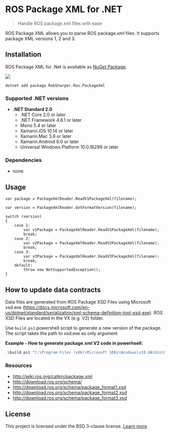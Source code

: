 # ROS Package XML for .NET
> Handle ROS package.xml files with ease

ROS Package XML allows you to parse ROS package.xml files.
It supports package XML versions 1, 2 and 3.

## Installation

ROS Package XML for .Net is available as [NuGet Package](https://www.nuget.org/packages/RobSharper.Ros.PackageXml/).

[![](https://img.shields.io/nuget/v/RobSharper.Ros.PackageXml.svg?logo=nuget)](https://www.nuget.org/packages/RobSharper.Ros.PackageXml/)


```
dotnet add package RobSharper.Ros.PackageXml
``` 

### Supported .NET versions
 
* **.NET Standard 2.0**
    * .NET Core 2.0 or later
    * .NET Framework 4.6.1 or later
    * Mono 5.4 or later
    * Xamarin.iOS 10.14 or later
    * Xamarin.Mac 3.8 or later
    * Xamarin.Android 8.0 or later
    * Universal Windows Platform 10.0.16299 or later

### Dependencies

* none

## Usage

```CSharp
var package = PackageXmlReader.ReadV1PackageXml(filename);
```

```CSharp
var version = PackageXmlReader.GetFormatVersion(filename);

switch (version)
{
    case 1:
        var v1Package = PackageXmlReader.ReadV1PackageXml(filename);
        break;
    case 2:
        var v2Package = PackageXmlReader.ReadV2PackageXml(filename);
        break;
    case 3:
        var v3Package = PackageXmlReader.ReadV3PackageXml(filename);
        break;
    default:
        throw new NotSupportedException();
}
```


## How to update data contracts

Data files are generated from ROS Package XSD Files using Microsoft xsd.exe (https://docs.microsoft.com/en-us/dotnet/standard/serialization/xml-schema-definition-tool-xsd-exe).
ROS XSD Files are located in the VX (e.g. V2) folder. 

Use ```build.ps1``` powershell script to generate  a new version of the package.
The script takes the path to xsd.exe as only argument

**Example - How to generate package.xml V2 code in powerhsell:**

```powershell
.\build.ps1 "C:\Program Files (x86)\Microsoft SDKs\Windows\v10.0A\bin\NETFX 4.7.2 Tools\xsd.exe"
``` 

### Resources

- http://wiki.ros.org/catkin/package.xml
- http://download.ros.org/schema/
- http://download.ros.org/schema/package_format1.xsd
- http://download.ros.org/schema/package_format2.xsd
- http://download.ros.org/schema/package_format3.xsd


## License

This project is licensed under the BSD 3-clause license. [Learn more](https://choosealicense.com/licenses/bsd-3-clause/)